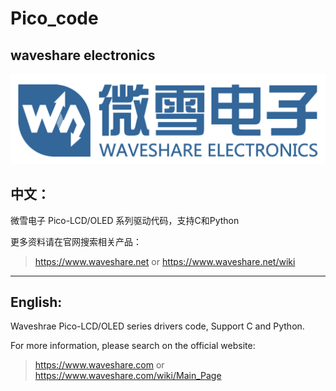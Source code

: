 # Pico_code

## waveshare electronics
![waveshare_logo.png](waveshare_logo.png)

## 中文：
微雪电子 Pico-LCD/OLED 系列驱动代码，支持C和Python

更多资料请在官网搜索相关产品：
> https://www.waveshare.net or https://www.waveshare.net/wiki
***
## English:
Waveshrae Pico-LCD/OLED series drivers code, Support C and Python.

For more information, please search on the official website:
> https://www.waveshare.com or https://www.waveshare.com/wiki/Main_Page